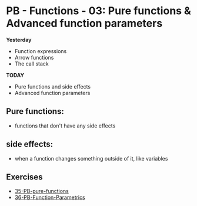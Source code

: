 # PB - Functions - 03: Pure functions & Advanced function parameters

**Yesterday**
- Function expressions
- Arrow functions
- The call stack

**TODAY**
- Pure functions and side effects
- Advanced function parameters

## Pure functions:

- functions that don't have any side effects

## side effects:

- when a function changes something outside of it, like variables

## Exercises

- [35-PB-pure-functions](https://classroom.github.com/a/JiOc2yNd)
- [36-PB-Function-Parametrics](https://classroom.github.com/a/lZv8jDmw)

